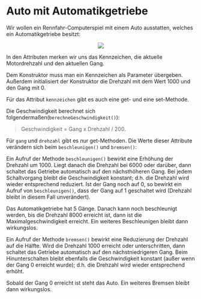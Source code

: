 # Auto mit Automatikgetriebe #

Wir wollen ein Rennfahr-Computerspiel mit einem Auto ausstatten, welches ein Automatikgetriebe besitzt:

<p align='center'>
<img src='http://pr-gse.googlecode.com/svn/wiki/uebungen/uml/automatik.jpg' />
</p>

In den Attributen merken wir uns das Kennzeichen, die aktuelle Motordrehzahl und den aktuellen Gang.

Dem Konstruktor muss man ein Kennzeichen als Parameter übergeben. Außerdem initialisiert der Konstruktor die Drehzahl mit dem Wert 1000 und den Gang mit 0.

Für das Attribut `kennzeichen` gibt es auch eine get- und eine set-Methode.

Die Geschwindigkeit berechnet sich folgendermaßen(`berechneGeschwindigkeit()`):

> Geschwindigkeit = Gang x Drehzahl / 200.

Für `gang` und `drehzahl` gibt es nur get-Methoden. Die Werte dieser Attribute verändern sich beim `beschleunigen()` und `bremsen()`:

Ein Aufruf der Methode `beschleunigen()` bewirkt eine Erhöhung der Drehzahl um 1000. Liegt danach die Drehzahl bei 6000 oder darüber, dann schaltet das Getriebe automatisch auf den nächsthöheren Gang. Bei jedem Schaltvorgang bleibt die Geschwindigkeit konstant; d.h. die Drehzahl wird wieder entsprechend reduziert.
Ist der Gang noch auf 0, so bewirkt ein Aufruf von `beschleunigen()`, dass der Gang auf 1 geschaltet wird (Drehzahl bleibt in diesem Fall unverändert).

Das Automatikgetriebe hat 5 Gänge. Danach kann noch beschleunigt werden, bis die Drehzahl 8000 erreicht ist, dann ist die Maximalgeschwindigkeit erreicht. Ein weiteres Beschleunigen bleibt dann wirkungslos.

Ein Aufruf der Methode `bremsen()` bewirkt eine Reduzierung der Drehzahl auf die Hälfte. Wird die Drehzahl 1000 erreicht oder unterschritten, dann schaltet das Getriebe automatisch auf den nächstniedrigeren Gang. Beim Hinunterschalten bleibt ebenfalls die Geschwindigkeit konstant (außer wenn der Gang 0 erreicht wurde); d.h. die Drehzahl wird wieder entsprechend erhöht.

Sobald der Gang 0 erreicht ist steht das Auto. Ein weiteres Bremsen bleibt dann wirkungslos.